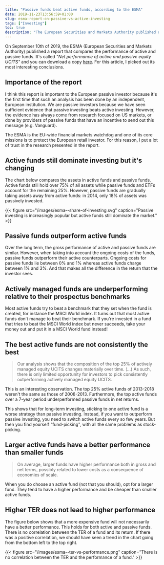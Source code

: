 ```yaml
---
title: "Passive funds beat active funds, according to the ESMA"
date: 2019-11-23T13:56:59+01:00
slug: esma-report-on-passive-vs-active-investing
tags: ["Investing"]
toc: true
description: "The European Securities and Markets Authority published a report comparing the performance of active and passive funds. I picked out its most interesting conclusions."
---
```


On September 10th of 2019, the ESMA (European Securities and Markets Authority)
published a report that compares the performance of active and passive funds.
It's called _"Net performance of active and passive equity UCITS"_ and you can
download a copy
[here](/documents/esma--net-performance-of-active-and-passive-equity-ucits.pdf).
For this article, I picked out its most interesting conclusions.

## Importance of the report
I think this report is important to the European passive investor because it's
the first time that such an analysis has been done by an independent, European
institution. We are passive investors because we have seen sufficient evidence
that passive investing beats active investing. However, the evidence has always
come from research focused on US markets, or done by providers of passive funds that
have an incentive to send out this message (e.g. Vanguard).

The ESMA is the EU-wide financial markets watchdog and one of its core missions
is to protect the European retail investor. For this reason, I put a lot of
trust in the research presented in the report.

## Active funds still dominate investing but it's changing
The chart below compares the assets in active funds and passive funds.  Active
funds still hold over 75% of all assets while passive funds and ETFs account
for the remaining 25%. However, passive funds are gradually taking assets away
from active funds: in 2014, only 18% of assets was passively invested.

{{< figure src="/images/esma--share-of-investing.svg" caption="Passive investing is increasingly popular but active funds still dominate the market." >}}

## Passive funds outperform active funds
Over the long term, the gross performance of active and passive funds are
similar. However, when taking into account the ongoing costs of the funds,
passive funds outperform their active counterparts.  Ongoing costs for passive
funds lie between 0% and 1% whereas active funds charge between 1% and 3%. And
that makes all the difference in the return that the investor sees.

## Actively managed funds are underperforming relative to their prospectus benchmarks
Most active funds try to beat a benchmark that they set when the fund is
created, for instance the MSCI World index. It turns out that most active funds
don't manage to beat their benchmark. If you're invested in a fund that tries
to beat the MSCI World index but never succeeds, take your money out and put it
in a MSCI World fund instead!

## The best active funds are not consistently the best
> Our analysis shows that the composition of the top 25% of actively managed
> equity UCITS changes materially over time. (...) As such, there is only
> limited opportunity for investors to pick consistently outperforming actively
> managed equity UCITS.

This is an interesting observation. The top 25% active funds of 2013-2018
weren't the same as those of 2008-2013. Furthermore, the top active funds over
a 7-year period underperformed passive funds in net returns.

This shows that for long-term investing, sticking to one active fund is a worse
strategy than passive investing. Instead, if you want to outperform passive
investing, you need to switch active funds every so few years. But then you
find yourself "fund-picking", with all the same problems as stock-picking.

## Larger active funds have a better performance than smaller funds
> On average, larger funds have higher performance both in gross and net terms,
> possibly related to lower costs as a consequence of economies of scale.

When you do choose an active fund (not that you should), opt for a larger fund.
They tend to have a higher performance and be cheaper than smaller active funds.

## Higher TER does not lead to higher performance
The figure below shows that a more expensive fund will not necessarily have a
better performance. This holds for both active and passive funds. There is no
correlation between the TER of a fund and its return. If there was a positive
correlation, we should have seen a trend in the chart going from the bottom
left to the top right.

{{< figure src="/images/esma--ter-vs-performance.png" caption="There is no correlation between the TER and the performance of a fund." >}}
